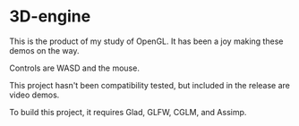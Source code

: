 # 3D-engine
This is the product of my study of OpenGL. It has been a joy making these demos on the way.

Controls are WASD and the mouse.

This project hasn't been compatibility tested, but included in the release are video demos.

To build this project, it requires Glad, GLFW, CGLM, and Assimp.
